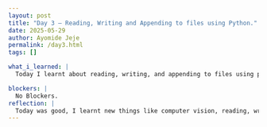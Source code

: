 ```yaml
---
layout: post
title: "Day 3 – Reading, Writing and Appending to files using Python."
date: 2025-05-29
author: Ayomide Jeje
permalink: /day3.html
tags: []

what_i_learned: |
  Today I learnt about reading, writing, and appending to files using python. I also learnt more about machine learning through computer vision. That was a fun session. We also did an escape room. We also learnt new technologies, one of them is called computer vision.

blockers: |
  No Blockers.
reflection: |
  Today was good, I learnt new things like computer vision, reading, writing, and appending to files using python. I also built a deeper connection with my project partners with the escape room game, although it was really difficult. Today was decently fun.
---
```

